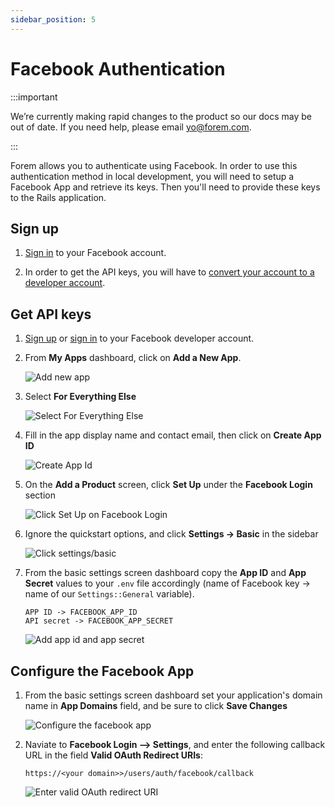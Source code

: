 ```yaml
---
sidebar_position: 5
---
```


# Facebook Authentication

:::important

We’re currently making rapid changes to the product so our docs may be out of date. If you need help, please email [yo@forem.com](mailto:yo@forem.com).

:::

Forem allows you to authenticate using Facebook. In order to use this
authentication method in local development, you will need to setup a Facebook
App and retrieve its keys. Then you'll need to provide these keys to the Rails
application.

## Sign up

1. [Sign in](https://facebook.com) to your Facebook account.

2. In order to get the API keys, you will have to
   [convert your account to a developer account](https://developers.facebook.com/).

## Get API keys

1. [Sign up](#facebook-sign-up) or [sign in](https://developers.facebook.com) to
   your Facebook developer account.

2. From **My Apps** dashboard, click on **Add a New App**.

   ![Add new app](/img/docs/backend/add-newapp.png)

3. Select **For Everything Else**

   ![Select For Everything Else](/img/docs/backend/everything-else.png)

4. Fill in the app display name and contact email, then click on **Create App
   ID**

   ![Create App Id](/img/docs/backend/create-appid.png)

5. On the **Add a Product** screen, click **Set Up** under the **Facebook
   Login** section

   ![Click Set Up on Facebook Login](/img/docs/backend/setup-login.png)

6. Ignore the quickstart options, and click **Settings -> Basic** in the sidebar

   ![Click settings/basic](/img/docs/backend/settings-basic.png)

7. From the basic settings screen dashboard copy the **App ID** and **App
   Secret** values to your `.env` file accordingly (name of Facebook key -> name
   of our `Settings::General` variable).

   ```text
   APP ID -> FACEBOOK_APP_ID
   API secret -> FACEBOOK_APP_SECRET
   ```

   ![Add app id and app  secret](/img/docs/backend/app-secret.png)

## Configure the Facebook App

1. From the basic settings screen dashboard set your application's domain name
   in **App Domains** field, and be sure to click **Save Changes**

   ![Configure the facebook app](/img/docs/backend/config-facebook.png)

2. Naviate to **Facebook Login --> Settings**, and enter the following callback
   URL in the field **Valid OAuth Redirect URIs**:

   `https://<your domain>>/users/auth/facebook/callback`

   ![Enter valid OAuth redirect URI](/img/docs/backend/facebook-login.png)
